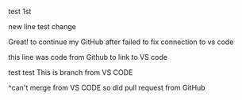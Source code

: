 test 1st

new line test change

Great! to continue my GitHub after failed to fix connection to vs code


this line was code from Github to link to VS code



test test This is branch from VS CODE

^can't merge from VS CODE so did pull request from GitHub

